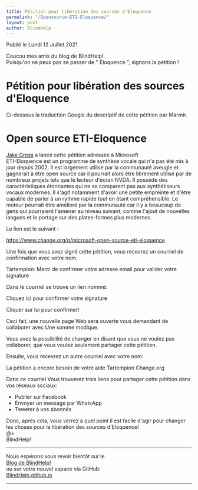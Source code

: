 ```yaml
---
title: Pétition pour libération des sources d'Eloquence
permalink: "/Opensource-ETI-Eloquence/"
layout: post
author: BlindHelp
---
```


<footer>Publié le Lundi 12 Juillet 2021</footer>

Coucou mes amis du blog de BlindHelp!    
Puisqu'on ne peux pas se passer de " Éloquence ", signons la pétition !    

# Pétition pour libération des sources d'Eloquence

Ci-dessous la traduction Google du descriptif de cette pétition par Marmir.

# Open source ETI-Eloquence

[Jake Gross](https://www.change.org/u/757772620) a lancé cette pétition adressée à Microsoft    
ETI-Eloquence est un programme de synthèse vocale qui n'a pas été mis à jour depuis 2002. Il est largement utilisé par la communauté aveugle et gagnerait à être open source car il pourrait alors être librement utilisé par de nombreux projets tels que le lecteur d'écran NVDA. Il possède des caractéristiques étonnantes qui ne se comparent pas aux synthétiseurs vocaux modernes. Il s'agit notamment d'avoir une petite empreinte et d'être capable de parler à un rythme rapide tout en étant compréhensible. Le moteur pourrait être amélioré par la communauté car il y a beaucoup de gens qui pourraient l'amener au niveau suivant, comme l'ajout de nouvelles langues et le portage sur des plates-formes plus modernes.

Le lien est le suivant :    

<https://www.change.org/p/microsoft-open-source-eti-eloquence>

Une fois que vous avez signé cette pétition, vous recevrez un courriel de confirmation avec votre nom.

Tartempion: Merci de confirmer votre adresse email pour valider votre signature

Dans le courriel se trouve un lien nommé:

Cliquez ici pour confirmer votre signature

Cliquer sur lui pour confirmer!

Ceci fait, une nouvelle page Web sera ouverte vous demandant de collaborer avec Une somme modique.

Vous avez la possibilité de changer en disant que vous ne voulez pas collaborer, que vous voulez seulement partager cette pétition.

Ensuite, vous recevrez un autre courriel avec votre nom:

La pétition a encore besoin de votre aide Tartempion Change.org

Dans ce  courriel Vous trouverez trois liens pour partager cette pétition   dans vos réseaux sociaux:

* Publier sur Facebook 
* Envoyer un message par WhatsApp 
* Tweeter à vos abonnés  

Donc, après cela, vous verrez à quel point il est facile d'agir pour changer les choses pour la libération des sources d'Eloquence!    
@+    
BlindHelp!    

---

Nous espérons vous revoir bientôt sur le      
[Blog de BlindHelp!](http://blindhelp.blogspot.fr/)                    
ou sur  votre nouvel espace via GitHub:                     
[BlindHelp.github.io](https://blindhelp.github.io)                    

---
